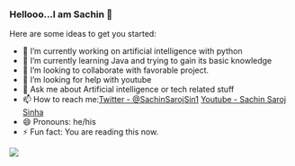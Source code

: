 ### Hellooo...I am Sachin 👋

Here are some ideas to get you started:

- 🔭 I’m currently working on artificial intelligence with python
- 🌱 I’m currently learning Java and trying to gain its basic knowledge
- 👯 I’m looking to collaborate with favorable project.
- 🤔 I’m looking for help with youtube
- 💬 Ask me about Artificial intelligence or tech related stuff
- 📫 How to reach me:[Twitter - @SachinSarojSin1](https://twitter.com/SachinSarojSin1?s=08) [Youtube - Sachin Saroj Sinha](https://www.youtube.com/channel/UC_sW6ZrbdVlUY6daVc_MU8w?view_as=subscriber)
- 😄 Pronouns: he/his
- ⚡ Fun fact: You are reading this now.

<img src="https://github-readme-stats.vercel.app/api?username=sachin0510&&show_icons=true&title_color=ffffff&icon_color=bb2acf&text_color=daf7dc&bg_color=151515">
